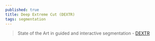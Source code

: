 ```yaml
---
published: true
title: Deep Extreme Cut (DEXTR)
tags: segmentation
---
```

> State of the Art in guided and interactive segmentation - [DEXTR](https://cvlsegmentation.github.io/dextr/)
